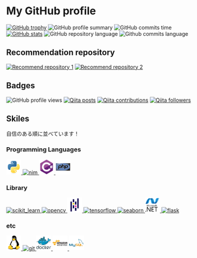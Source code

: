 # My GitHub profile
[![GitHub trophy](https://github-profile-trophy.vercel.app/?username=RiRyCasals&theme=default&column=8)](https://github.com/ryo-ma/github-profile-trophy)
![GitHub profile summary](https://github-profile-summary-cards.vercel.app/api/cards/profile-details?username=RiRyCasals&theme=default)
![GitHub commits time](https://github-profile-summary-cards.vercel.app/api/cards/productive-time?username=RiRyCasals&theme=default)
[![GitHub stats](https://github-readme-stats.vercel.app/api?username=RiRyCasals&show_icons=true)](https://github.com/anuraghazra/github-readme-stats)
![GitHub repository language](https://github-profile-summary-cards.vercel.app/api/cards/repos-per-language?username=RiRyCasals&theme=default)
![Github commits language](https://github-profile-summary-cards.vercel.app/api/cards/most-commit-language?username=RiRyCasals&theme=default)

## Recommendation repository
[![Recommend repository 1](https://github-readme-stats.vercel.app/api/pin/?username=RiRyCasals&repo=nimls)](https://github.com/anuraghazra/github-readme-stats)
[![Recommend repository 2](https://github-readme-stats.vercel.app/api/pin/?username=RiRyCasals&repo=nim-cross-compile-env)](https://github.com/anuraghazra/github-readme-stats)

## Badges
![GitHub profile views](https://komarev.com/ghpvc/?username=RiRyCasals)
[![Qiita posts](https://qiita-badge.apiapi.app/s/RiRyCasals/posts.svg)](http://qiita.com/RiRyCasals)
[![Qiita contributions](https://qiita-badge.apiapi.app/s/RiRyCasals/contributions.svg)](http://qiita.com/RiRyCasals)
[![Qiita followers](https://qiita-badge.apiapi.app/s/RiRyCasals/followers.svg)](http://qiita.com/RiRyCasals)

## Skiles
自信のある順に並べています！
### Programming Languages
<p align="left">
  <a href="https://www.python.org" target="_blank" rel="noreferrer">
    <img src="https://raw.githubusercontent.com/devicons/devicon/master/icons/python/python-original.svg" alt="python" width="40" height="40"/>
  </a>
  <a href="https://nim-lang.org/" target="_blank" rel="noreferrer">
    <img src="https://www.vectorlogo.zone/logos/nim-lang/nim-lang-icon.svg" alt="nim" width="40" height="40"/>
  </a>
  <a href="https://www.w3schools.com/cs/" target="_blank" rel="noreferrer">
    <img src="https://raw.githubusercontent.com/devicons/devicon/master/icons/csharp/csharp-original.svg" alt="csharp" width="40" height="40"/>
  </a>
  <a href="https://www.php.net" target="_blank" rel="noreferrer">
    <img src="https://raw.githubusercontent.com/devicons/devicon/master/icons/php/php-original.svg" alt="php" width="40" height="40"/>
  </a>
</p>

### Library
<p align="left">
  <a href="https://scikit-learn.org/" target="_blank" rel="noreferrer">
    <img src="https://upload.wikimedia.org/wikipedia/commons/0/05/Scikit_learn_logo_small.svg" alt="scikit_learn" width="40" height="40"/>
  </a>
  <a href="https://opencv.org/" target="_blank" rel="noreferrer">
    <img src="https://www.vectorlogo.zone/logos/opencv/opencv-icon.svg" alt="opencv" width="40" height="40"/>
  </a>
  <a href="https://pandas.pydata.org/" target="_blank" rel="noreferrer">
    <img src="https://raw.githubusercontent.com/devicons/devicon/2ae2a900d2f041da66e950e4d48052658d850630/icons/pandas/pandas-original.svg" alt="pandas" width="40" height="40"/>
  </a>
  <a href="https://www.tensorflow.org" target="_blank" rel="noreferrer">
    <img src="https://www.vectorlogo.zone/logos/tensorflow/tensorflow-icon.svg" alt="tensorflow" width="40" height="40"/>
  </a>
  <a href="https://seaborn.pydata.org/" target="_blank" rel="noreferrer">
    <img src="https://seaborn.pydata.org/_images/logo-mark-lightbg.svg" alt="seaborn" width="40" height="40"/>
  </a>
  <a href="https://dotnet.microsoft.com/" target="_blank" rel="noreferrer">
    <img src="https://raw.githubusercontent.com/devicons/devicon/master/icons/dot-net/dot-net-original-wordmark.svg" alt="dotnet" width="40" height="40"/>
  </a>
  <a href="https://flask.palletsprojects.com/" target="_blank" rel="noreferrer">
    <img src="https://www.vectorlogo.zone/logos/pocoo_flask/pocoo_flask-icon.svg" alt="flask" width="40" height="40"/>
  </a>
</p>

### etc
<p align="left">
  <a href="https://www.linux.org/" target="_blank" rel="noreferrer">
    <img src="https://raw.githubusercontent.com/devicons/devicon/master/icons/linux/linux-original.svg" alt="linux" width="40" height="40"/>
  </a>
  <a href="https://git-scm.com/" target="_blank" rel="noreferrer">
    <img src="https://www.vectorlogo.zone/logos/git-scm/git-scm-icon.svg" alt="git" width="40" height="40"/>
  </a>
  <a href="https://www.docker.com/" target="_blank" rel="noreferrer">
    <img src="https://raw.githubusercontent.com/devicons/devicon/master/icons/docker/docker-original-wordmark.svg" alt="docker" width="40" height="40"/>
  </a>
  <a href="https://aws.amazon.com" target="_blank" rel="noreferrer">
    <img src="https://raw.githubusercontent.com/devicons/devicon/master/icons/amazonwebservices/amazonwebservices-original-wordmark.svg" alt="aws" width="40" height="40"/>
  </a>
  <a href="https://www.mysql.com/" target="_blank" rel="noreferrer">
    <img src="https://raw.githubusercontent.com/devicons/devicon/master/icons/mysql/mysql-original-wordmark.svg" alt="mysql" width="40" height="40"/>
  </a>
</p>
